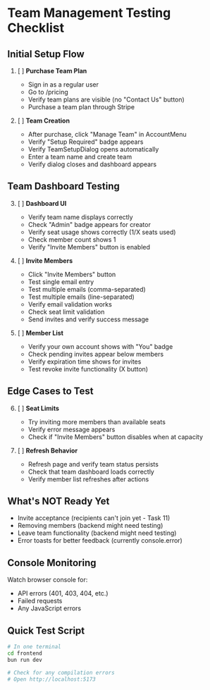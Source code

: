 # Team Management Testing Checklist

## Initial Setup Flow
1. [ ] **Purchase Team Plan**
   - Sign in as a regular user
   - Go to /pricing
   - Verify team plans are visible (no "Contact Us" button)
   - Purchase a team plan through Stripe

2. [ ] **Team Creation**
   - After purchase, click "Manage Team" in AccountMenu
   - Verify "Setup Required" badge appears
   - Verify TeamSetupDialog opens automatically
   - Enter a team name and create team
   - Verify dialog closes and dashboard appears

## Team Dashboard Testing
3. [ ] **Dashboard UI**
   - Verify team name displays correctly
   - Check "Admin" badge appears for creator
   - Verify seat usage shows correctly (1/X seats used)
   - Check member count shows 1
   - Verify "Invite Members" button is enabled

4. [ ] **Invite Members**
   - Click "Invite Members" button
   - Test single email entry
   - Test multiple emails (comma-separated)
   - Test multiple emails (line-separated)
   - Verify email validation works
   - Check seat limit validation
   - Send invites and verify success message

5. [ ] **Member List**
   - Verify your own account shows with "You" badge
   - Check pending invites appear below members
   - Verify expiration time shows for invites
   - Test revoke invite functionality (X button)

## Edge Cases to Test
6. [ ] **Seat Limits**
   - Try inviting more members than available seats
   - Verify error message appears
   - Check if "Invite Members" button disables when at capacity

7. [ ] **Refresh Behavior**
   - Refresh page and verify team status persists
   - Check that team dashboard loads correctly
   - Verify member list refreshes after actions

## What's NOT Ready Yet
- Invite acceptance (recipients can't join yet - Task 11)
- Removing members (backend might need testing)
- Leave team functionality (backend might need testing)
- Error toasts for better feedback (currently console.error)

## Console Monitoring
Watch browser console for:
- API errors (401, 403, 404, etc.)
- Failed requests
- Any JavaScript errors

## Quick Test Script
```bash
# In one terminal
cd frontend
bun run dev

# Check for any compilation errors
# Open http://localhost:5173
```